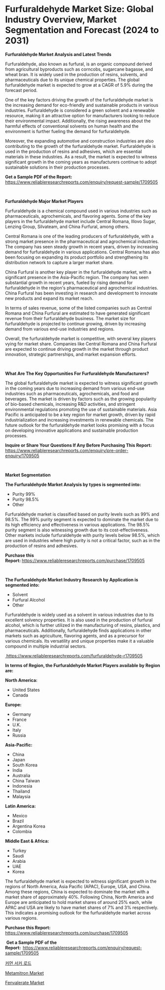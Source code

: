 <p><h1>Furfuraldehyde Market Size: Global Industry Overview, Market Segmentation and Forecast (2024 to 2031)</h1></p><p><strong>Furfuraldehyde Market Analysis and Latest Trends</strong></p>
<p><p>Furfuraldehyde, also known as furfural, is an organic compound derived from agricultural byproducts such as corncobs, sugarcane bagasse, and wheat bran. It is widely used in the production of resins, solvents, and pharmaceuticals due to its unique chemical properties. The global furfuraldehyde market is expected to grow at a CAGR of 5.9% during the forecast period.</p><p>One of the key factors driving the growth of the furfuraldehyde market is the increasing demand for eco-friendly and sustainable products in various industries. Furfuraldehyde is considered a green solvent and a renewable resource, making it an attractive option for manufacturers looking to reduce their environmental impact. Additionally, the rising awareness about the harmful effects of conventional solvents on human health and the environment is further fueling the demand for furfuraldehyde.</p><p>Moreover, the expanding automotive and construction industries are also contributing to the growth of the furfuraldehyde market. Furfuraldehyde is used in the production of resins and adhesives, which are essential materials in these industries. As a result, the market is expected to witness significant growth in the coming years as manufacturers continue to adopt sustainable solutions in their production processes.</p></p>
<p><strong>Get a Sample PDF of the Report:&nbsp;</strong> <a href="https://www.reliableresearchreports.com/enquiry/request-sample/1709505">https://www.reliableresearchreports.com/enquiry/request-sample/1709505</a></p>
<p>&nbsp;</p>
<p><strong>Furfuraldehyde Major Market Players</strong></p>
<p><p>Furfuraldehyde is a chemical compound used in various industries such as pharmaceuticals, agrochemicals, and flavoring agents. Some of the key players in the furfuraldehyde market include Central Romana, Illovo Sugar, Lenzing Group, Silvateam, and China Furfural, among others.</p><p>Central Romana is one of the leading producers of furfuraldehyde, with a strong market presence in the pharmaceutical and agrochemical industries. The company has seen steady growth in recent years, driven by increasing demand for furfuraldehyde in various applications. Central Romana has also been focusing on expanding its product portfolio and strengthening its distribution network to capture a larger market share.</p><p>China Furfural is another key player in the furfuraldehyde market, with a significant presence in the Asia-Pacific region. The company has seen substantial growth in recent years, fueled by rising demand for furfuraldehyde in the region's pharmaceutical and agrochemical industries. China Furfural has been investing in research and development to innovate new products and expand its market reach.</p><p>In terms of sales revenue, some of the listed companies such as Central Romana and China Furfural are estimated to have generated significant revenue from their furfuraldehyde business. The market size for furfuraldehyde is projected to continue growing, driven by increasing demand from various end-use industries and regions.</p><p>Overall, the furfuraldehyde market is competitive, with several key players vying for market share. Companies like Central Romana and China Furfural are expected to continue driving growth in the market through product innovation, strategic partnerships, and market expansion efforts.</p></p>
<p>&nbsp;</p>
<p><strong>What Are The Key Opportunities For Furfuraldehyde Manufacturers?</strong></p>
<p><p>The global furfuraldehyde market is expected to witness significant growth in the coming years due to increasing demand from various end-use industries such as pharmaceuticals, agrochemicals, and food and beverages. The market is driven by factors such as the growing popularity of bio-based chemicals, increasing R&D activities, and stringent environmental regulations promoting the use of sustainable materials. Asia Pacific is anticipated to be a key region for market growth, driven by rapid industrialization and increasing investments in renewable chemicals. The future outlook for the furfuraldehyde market looks promising with a focus on developing innovative applications and sustainable production processes.</p></p>
<p><strong>Inquire or Share Your Questions If Any Before Purchasing This Report:</strong> <a href="https://www.reliableresearchreports.com/enquiry/pre-order-enquiry/1709505">https://www.reliableresearchreports.com/enquiry/pre-order-enquiry/1709505</a></p>
<p>&nbsp;</p>
<p><strong>Market Segmentation</strong></p>
<p><strong>The Furfuraldehyde Market Analysis by types is segmented into:</strong></p>
<p><ul><li>Purity 99%</li><li>Purity 98.5%</li><li>Other</li></ul></p>
<p><p>Furfuraldehyde market is classified based on purity levels such as 99% and 98.5%. The 99% purity segment is expected to dominate the market due to its high efficiency and effectiveness in various applications. The 98.5% purity segment is also witnessing growth due to its cost-effectiveness. Other markets include furfuraldehyde with purity levels below 98.5%, which are used in industries where high purity is not a critical factor, such as in the production of resins and adhesives.</p></p>
<p><strong>Purchase this Report:&nbsp;</strong><a href="https://www.reliableresearchreports.com/purchase/1709505">https://www.reliableresearchreports.com/purchase/1709505</a></p>
<p>&nbsp;</p>
<p><strong>The Furfuraldehyde Market Industry Research by Application is segmented into:</strong></p>
<p><ul><li>Solvent</li><li>Furfural Alcohol</li><li>Other</li></ul></p>
<p><p>Furfuraldehyde is widely used as a solvent in various industries due to its excellent solvency properties. It is also used in the production of furfural alcohol, which is further utilized in the manufacturing of resins, plastics, and pharmaceuticals. Additionally, furfuraldehyde finds applications in other markets such as agriculture, flavoring agents, and as a precursor for various chemicals. Its versatility and unique properties make it a valuable compound in multiple industrial sectors.</p></p>
<p><a href="https://www.reliableresearchreports.com/furfuraldehyde-r1709505">&nbsp;https://www.reliableresearchreports.com/furfuraldehyde-r1709505</a></p>
<p><strong>In terms of Region, the Furfuraldehyde Market Players available by Region are:</strong></p>
<p>
    <p> <strong> North America: </strong>
        <ul>
            <li>United States</li>
            <li>Canada</li>
        </ul>
        </p> 
    <p> <strong> Europe: </strong>
        <ul>
            <li>Germany</li>
            <li>France</li>
            <li>U.K.</li>
            <li>Italy</li>
            <li>Russia</li>
        </ul>
        </p> 
    <p> <strong> Asia-Pacific: </strong>
        <ul>
            <li>China</li>
            <li>Japan</li>
            <li>South Korea</li>
            <li>India</li>
            <li>Australia</li>
            <li>China Taiwan</li>
            <li>Indonesia</li>
            <li>Thailand</li>
            <li>Malaysia</li>
        </ul>
        </p> 
    <p> <strong> Latin America: </strong>
        <ul>
            <li>Mexico</li>
            <li>Brazil</li>
            <li>Argentina Korea</li>
            <li>Colombia</li>
        </ul>
        </p> 
    <p> <strong> Middle East & Africa: </strong>
        <ul>
            <li>Turkey</li>
            <li>Saudi</li>
            <li>Arabia</li>
            <li>UAE</li>
            <li>Korea</li>
        </ul>
    </p>
    </p>
<p><p>The furfuraldehyde market is expected to witness significant growth in the regions of North America, Asia Pacific (APAC), Europe, USA, and China. Among these regions, China is expected to dominate the market with a market share of approximately 40%. Following China, North America and Europe are anticipated to hold market shares of around 25% each, while APAC and USA are likely to have market shares of 7% and 3% respectively. This indicates a promising outlook for the furfuraldehyde market across various regions.</p></p>
<p><strong>Purchase this Report: </strong><a href="https://www.reliableresearchreports.com/purchase/1709505">https://www.reliableresearchreports.com/purchase/1709505</a></p>
<p>&nbsp;<strong>Get a Sample PDF of the Report:&nbsp;&nbsp;</strong><a href="https://www.reliableresearchreports.com/enquiry/request-sample/1709505">https://www.reliableresearchreports.com/enquiry/request-sample/1709505</a></p>
<p><strong></strong></p>
<p><p><a href="https://github.com/LuckeyCorbin/Market-Research-Report-List-1/blob/main/6627252119704.md">커먼 서커 로드</a></p><p><a href="https://github.com/bznecsdb5/Market-Research-Report-List-1/blob/main/metamitron-market.md">Metamitron Market</a></p><p><a href="https://github.com/maesanjaya8/Market-Research-Report-List-1/blob/main/fenvalerate-market.md">Fenvalerate Market</a></p></p>